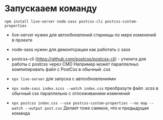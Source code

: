 # Запускааем команду
`npm install live-server node-sass postcss-cli postcss-custom-properties`

- live-server нужен для автообновлений старницы по мере изменений в проекте
- node-sass нужен для демонтсрации как работать с sass
- postcss-cli (https://github.com/postcss/postcss-cli) - утилита для работы с postcss через CMD
Например может параллелньо компилировать файл с PostCss в обычный .css

- `npx live-server` для запуска с автообновлениями 

- `npx node-sass index.scss --watch index.css` преобразуте файл .scss
в обычный css параллельно с отлсеживанием изменений

- `npx postcss index.css --use postcss-custom-properties --no map --watch --output post.css`
Делает тоже саммое, что и предыдущая команда
